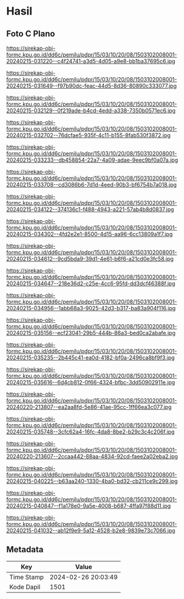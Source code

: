 # Hasil

## Foto C Plano

https://sirekap-obj-formc.kpu.go.id/dd6c/pemilu/pdpr/15/03/10/20/08/1503102008001-20240215-031220--c4f24741-a3d5-4d05-a9e8-bb1ba37695c6.jpg

https://sirekap-obj-formc.kpu.go.id/dd6c/pemilu/pdpr/15/03/10/20/08/1503102008001-20240215-031649--f97b90dc-feac-44d5-8d36-80890c333077.jpg

https://sirekap-obj-formc.kpu.go.id/dd6c/pemilu/pdpr/15/03/10/20/08/1503102008001-20240215-032129--0f219ade-b4cd-4edd-a338-7350b0571ec6.jpg

https://sirekap-obj-formc.kpu.go.id/dd6c/pemilu/pdpr/15/03/10/20/08/1503102008001-20240215-032702--76dcfae5-935f-4c11-b155-8fab530f3872.jpg

https://sirekap-obj-formc.kpu.go.id/dd6c/pemilu/pdpr/15/03/10/20/08/1503102008001-20240215-033233--db458854-22a7-4a09-adae-9eec9bf0a07a.jpg

https://sirekap-obj-formc.kpu.go.id/dd6c/pemilu/pdpr/15/03/10/20/08/1503102008001-20240215-033708--cd3086b6-7d1d-4eed-90b3-bf6754b7a018.jpg

https://sirekap-obj-formc.kpu.go.id/dd6c/pemilu/pdpr/15/03/10/20/08/1503102008001-20240215-034122--374136c1-f488-4943-a221-57ab4b8d0837.jpg

https://sirekap-obj-formc.kpu.go.id/dd6c/pemilu/pdpr/15/03/10/20/08/1503102008001-20240215-034302--4fd2e2e1-8500-4d15-aa96-6cc13809a1f7.jpg

https://sirekap-obj-formc.kpu.go.id/dd6c/pemilu/pdpr/15/03/10/20/08/1503102008001-20240215-034612--9cd5bda9-39d1-4e61-b6f6-a21cd0e3fc58.jpg

https://sirekap-obj-formc.kpu.go.id/dd6c/pemilu/pdpr/15/03/10/20/08/1503102008001-20240215-034647--218e36d2-c25e-4cc6-95fd-dd3dcf46388f.jpg

https://sirekap-obj-formc.kpu.go.id/dd6c/pemilu/pdpr/15/03/10/20/08/1503102008001-20240215-034956--1abb68a3-9025-42d3-b317-ba83a904f116.jpg

https://sirekap-obj-formc.kpu.go.id/dd6c/pemilu/pdpr/15/03/10/20/08/1503102008001-20240215-035156--ecf23041-29b5-444b-86a3-bed0ca2abafe.jpg

https://sirekap-obj-formc.kpu.go.id/dd6c/pemilu/pdpr/15/03/10/20/08/1503102008001-20240215-035235--2b445c41-ea0d-4182-bf0a-2496ca8bf9f3.jpg

https://sirekap-obj-formc.kpu.go.id/dd6c/pemilu/pdpr/15/03/10/20/08/1503102008001-20240215-035616--6d4cb812-0f66-4324-bfbc-3dd50902911e.jpg

https://sirekap-obj-formc.kpu.go.id/dd6c/pemilu/pdpr/15/03/10/20/08/1503102008001-20240220-213807--ea2aa8fd-5e86-41ae-95cc-1ff66ea3c077.jpg

https://sirekap-obj-formc.kpu.go.id/dd6c/pemilu/pdpr/15/03/10/20/08/1503102008001-20240215-035748--3cfc62a4-16fc-4da8-8be2-b29c3c4c206f.jpg

https://sirekap-obj-formc.kpu.go.id/dd6c/pemilu/pdpr/15/03/10/20/08/1503102008001-20240220-213607--2ccaa442-88aa-4834-92cd-faee2a02eba2.jpg

https://sirekap-obj-formc.kpu.go.id/dd6c/pemilu/pdpr/15/03/10/20/08/1503102008001-20240215-040225--b63aa240-1330-4ba0-bd32-cb211ce9c299.jpg

https://sirekap-obj-formc.kpu.go.id/dd6c/pemilu/pdpr/15/03/10/20/08/1503102008001-20240215-040847--f1a178e0-9a5e-4008-b687-4ffa97f88d11.jpg

https://sirekap-obj-formc.kpu.go.id/dd6c/pemilu/pdpr/15/03/10/20/08/1503102008001-20240215-041032--ab12f9e9-5a12-4528-b2e8-9839e73c7066.jpg


## Metadata

| Key        | Value               |
| ---------- | ------------------- |
| Time Stamp | 2024-02-26 20:03:49 |
| Kode Dapil | 1501                |



